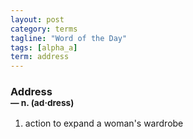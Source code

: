 ```yaml
---
layout: post
category: terms
tagline: "Word of the Day"
tags: [alpha_a]
term: address
---
```


<h3>Address<br/> <small>&mdash; n. (ad<span>&middot;</span>dress)</small></h3>
<p><ol><li>action to expand a woman's wardrobe</li>
</ol></p>
